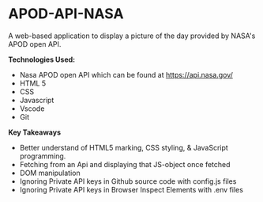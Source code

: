 # APOD-API-NASA
A web-based application to display a picture of the day provided by NASA's APOD open API.

**Technologies Used:**
- Nasa APOD open API which can be found at https://api.nasa.gov/
- HTML 5
- CSS
- Javascript
- Vscode
- Git

**Key Takeaways** 
- Better understand of HTML5 marking, CSS styling, & JavaScript programming. 
- Fetching from an Api and displaying that JS-object once fetched
- DOM manipulation
- Ignoring Private API keys in Github source code with config.js files
- Ignoring Private API keys in Browser Inspect Elements with .env files

